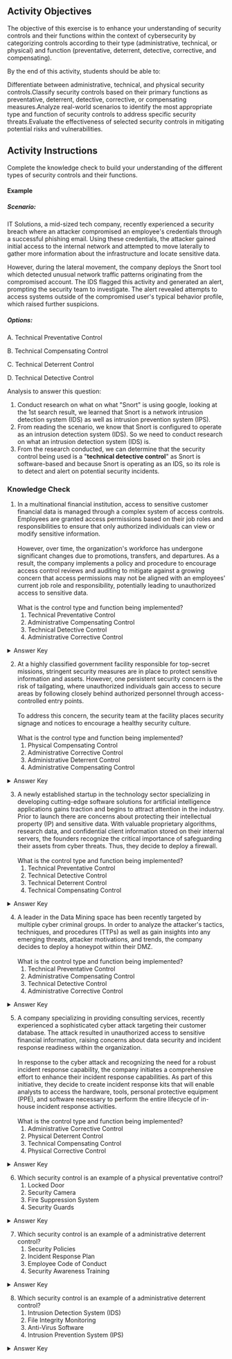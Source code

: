 ## Activity Objectives

The objective of this exercise is to enhance your understanding of security controls and their functions within the context of cybersecurity by categorizing controls according to their type (administrative, technical, or physical) and function (preventative, deterrent, detective, corrective, and compensating).

By the end of this activity, students should be able to:

Differentiate between administrative, technical, and physical security controls.Classify security controls based on their primary functions as preventative, deterrent, detective, corrective, or compensating measures.Analyze real-world scenarios to identify the most appropriate type and function of security controls to address specific security threats.Evaluate the effectiveness of selected security controls in mitigating potential risks and vulnerabilities.



## Activity Instructions

Complete the knowledge check to build your understanding of the different types of security controls and their functions.



#### Example

##### Scenario: 
IT Solutions, a mid-sized tech company, recently experienced a security breach where an attacker compromised an employee's credentials through a successful phishing email. Using these credentials, the attacker gained initial access to the internal network and attempted to move laterally to gather more information about the infrastructure and locate sensitive data.

However, during the lateral movement, the company deploys the Snort tool which detected unusual network traffic patterns originating from the compromised account. The IDS flagged this activity and generated an alert, prompting the security team to investigate. The alert revealed attempts to access systems outside of the compromised user's typical behavior profile, which raised further suspicions.

##### Options:

A. Technical Preventative Control

B. Technical Compensating Control

C. Technical Deterrent Control

D. Technical Detective Control



Analysis to answer this question:

<ol>
  <li> Conduct research on what on what "Snort" is using google, looking at the 1st search result, we learned that Snort is a network intrusion detection system (IDS) as well as intrusion prevention system (IPS).
  <li> From reading the scenario, we know that Snort is configured to operate as an intrusion detection system (IDS). So we need to conduct research on what an intrusion detection system (IDS) is.
  <li> From the research conducted, we can determine that the security control being used is a "<b>technical detective control</b>" as Snort is software-based and because Snort is operating as an IDS, so its role is to detect and alert on potential security incidents.
</ol>

### Knowledge Check
1.	In a multinational financial institution, access to sensitive customer financial data is managed through a complex system of access controls. Employees are granted access permissions based on their job roles and responsibilities to ensure that only authorized individuals can view or modify sensitive information.
<br><br> However, over time, the organization's workforce has undergone significant changes due to promotions, transfers, and departures. As a result, the company implements a policy and procedure to encourage access control reviews and auditing to mitigate against a growing concern that access permissions may not be aligned with an employees' current job role and responsibility, potentially leading to unauthorized access to sensitive data.<br><br> What is the control type and function being implemented? <br>
    1.	Technical Preventative Control
    2.	Administrative Compensating Control
    3.	Technical Detective Control
    4.	Administrative Corrective Control
<details closed>
<summary>Answer Key</summary>
Administrative Compensating Control
</details>

2.	At a highly classified government facility responsible for top-secret missions, stringent security measures are in place to protect sensitive information and assets. However, one persistent security concern is the risk of tailgating, where unauthorized individuals gain access to secure areas by following closely behind authorized personnel through access-controlled entry points.
<br><br> To address this concern, the security team at the facility places security signage and notices to encourage a healthy security culture.<br><br>
What is the control type and function being implemented?
    1.	Physical Compensating Control
    2.	Administrative Corrective Control
    3.	Administrative Deterrent Control
    4.	Administrative Compensating Control
<details closed>
<summary>Answer Key</summary>
Administrative Deterrent Control
</details>

3.	A newly established startup in the technology sector specializing in developing cutting-edge software solutions for artificial intelligence applications gains traction and begins to attract attention in the industry. Prior to launch there are concerns about protecting their intellectual property (IP) and sensitive data. With valuable proprietary algorithms, research data, and confidential client information stored on their internal servers, the founders recognize the critical importance of safeguarding their assets from cyber threats. Thus, they decide to deploy a firewall.<br><br>
What is the control type and function being implemented?
    1.	Technical Preventative Control
    2.	Technical Detective Control
    3.	Technical Deterrent Control
    4.	Technical Compensating Control
<details closed>
<summary>Answer Key</summary>
Administrative Deterrent Control
</details>

4.	A leader in the Data Mining space has been recently targeted by multiple cyber criminal groups. In order to analyze the attacker's tactics, techniques, and procedures (TTPs) as well as gain insights into any emerging threats, attacker motivations, and trends, the company decides to deploy a honeypot within their DMZ.<br><br>
What is the control type and function being implemented?
    1.	Technical Preventative Control
    2.	Administrative Compensating Control
    3.	Technical Detective Control
    4.	Administrative Corrective Control
<details closed>
<summary>Answer Key</summary>
Technical Detective Control
</details>

5.	A company specializing in providing consulting services, recently experienced a sophisticated cyber attack targeting their customer database. The attack resulted in unauthorized access to sensitive financial information, raising concerns about data security and incident response readiness within the organization.<br><br>
In response to the cyber attack and recognizing the need for a robust incident response capability, the company initiates a comprehensive effort to enhance their incident response capabilities. As part of this initiative, they decide to create incident response kits that will enable analysts to access the hardware, tools, personal protective equipment (PPE), and software necessary to perform the entire lifecycle of in-house incident response activities.<br><br>
What is the control type and function being implemented?
    1.	Administrative Corrective Control
    2.	Physical Deterrent Control
    3.	Technical Compensating Control
    4.	Physical Corrective Control
<details closed>
<summary>Answer Key</summary>
Physical Corrective Control
</details>

6.	Which security control is an example of a physical preventative control?
    1.	Locked Door
    2.	Security Camera
    3.	Fire Suppression System
    4.	Security Guards
<details closed>
<summary>Answer Key</summary>
Locked Door
</details>

7.	Which security control is an example of a administrative deterrent control?
    1.	Security Policies
    2.	Incident Response Plan
    3.	Employee Code of Conduct
    4.	Security Awareness Training
<details closed>
<summary>Answer Key</summary>
Employee Code of Conduct
</details>

8.	Which security control is an example of a administrative deterrent control?
    1.	Intrusion Detection System (IDS)
    2.	File Integrity Monitoring
    3.	Anti-Virus Software
    4.	Intrusion Prevention System (IPS)
<details closed>
<summary>Answer Key</summary>
File Integrity Monitoring
</details>

